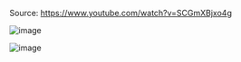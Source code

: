 Source: https://www.youtube.com/watch?v=SCGmXBjxo4g

![image](https://github.com/suhuf/assembly_notes/assets/105312929/86dcd586-0ee2-418e-affc-bf600d97cc18)

![image](https://github.com/suhuf/assembly_notes/assets/105312929/aea3df13-b6a5-409a-b9b2-8f45249d8141)



